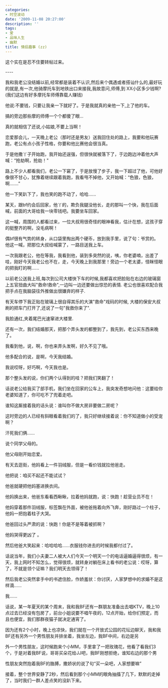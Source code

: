 ```yaml
---
categories:
- 时空波动
date: '2009-11-08 20:27:00'
description: ''
tags:
- 爱
- 品味人生
- 幽默
title: 情侣趣事 (zz)
---
```

这个实在是忍不住要转帖过来。



\-\-\-\-

我和我老公没结婚以前,经常都是装着不认识,然后来个偶遇或者搭讪什么的,最好玩的就是,有一次,他骑摩托车到地铁出口来接我,我故意问,师傅,到 XX小区多少钱啊?(我们这边有好多摩托车师傅靠载人赚钱)



他说:不要钱，只要让我亲一下就好了。于是我就真的亲他一下,上了他的车。



搞的旁边那些摩的师傅一个个都傻了眼...



真的就相信了还说,小姑娘,不要上当啊！







恋爱那会儿，一天晚上老公（那时还是男友）送我回住处的路上，我要和他玩赛跑，老公有点小孩子性格，你要和他比赛他会很当真。



于是他撒丫子开始跑，我开始还逞强，但很快就被落下了，于边跑边冲着他大声喊：“抢劫啊，抢劫！"



路上不少人都看我们，老公一下窘了，于是放慢了步子，我一下超过了他，可他好像很不甘心，犹豫着继续跟着我跑，我看甩不掉他，又开始喊：“色狼，色狼，啊.......”



他一下笑趴下了，我也笑的跑不动了，哈哈......



某天，跟bf约会后回家，他丫的，欺负我腿没他长，走的那叫一个快，我在后面喊，前面的大哥给我一块零钱吧。我要坐车回家。



这一喊，周围的人都看过来，一位大叔用很奇怪的眼神看我，估计在想，这孩子穿的挺整齐的啊，没毛病啊！



偶bf很有气势的转身，从口袋里掏出两个硬币，放到我手里，说了句：爷赏的。 他这一喊，把那位大叔给喊蒙了，一路目送我上车。



一次我跟老公，他在等我，我看到他，装到多突然的说，咦，你老婆喃，出差了哇，刚好今天我老公也不在，走，今天晚上到我那里！旁边一个老太婆，怪眯怪眼的把我盯的啊......



以前老公送我上班,每次到公司大楼快下车的时候,我都喜欢把脸贴在右边的玻璃窗上五官扭曲大叫"救命!救命",一边叫一边还要做出惊恐的表情. 老公也很喜欢配合我把手点在我脑袋往外推做出很嫌弃的样子.



有天车停下我正贴在玻璃上很自得其乐的大演"救命"戏码的时候, 大楼的保安大叔刷的把车门打开了,还说了一句"我救你来了".



我脸通红,夹着尾巴光速窜进大楼里.







还有一次，我们结婚那天，把那个弄头发的都整到了，我先到，老公买东西来晚了。



我看到他，说，啊，你也来弄头发啊，好久不见了哦。



他多配合的说，是啊，今天我结婚。



我说哎呀，好巧啊，今天我也是。



那个整头发的说，你们两个认得到的哇？把我们笑翻了！



话说老公给我买了部手机，我们坐在回家的公车上，我突发奇想地问他：这要给你老婆知道了，你可吃不了兜着走吧。



谁知这厮接着我的话头说：谁叫你不做大房非要做二房呢？



这时旁边的人已经有斜眼看着我们的了，我只好继续接着说：你不知道做小的受宠啊？



汗死我们俩......



说个同学父母的。



他父母刚开始恋爱。



有天去逛街，他妈看上一件羽绒服，但是一看价钱就拉他爸走。



他把说：咱买不起还不能试试？



他爸就硬把他妈塞进换衣间。



他妈换出来，他爸东看看西瞅瞅，拉着他妈就跑，说：快跑！趁营业员不在！



他妈穿着那件羽绒服，标签飘在外面，被他爸拖着向外飞奔，刚好路过一个柱子，他妈一把抱着柱子大哭。



他爸回过头严肃的说：快跑！你是不是等着被抓啊？



他妈哭得更凶了 。



然后他爸大笑起来：哈哈哈哈......衣服钱你进去的时候我都付过了。



话说当年，我们小夫妻二人被大人们今天一个明天一个的电话逼婚逼得很烦，有一 天，我上网时不知怎么，觉得很烦，就转身对躺在床上看书的老公说：哎呀，算了，不就是领个证嘛？我们明天去领得了！



然后我老公突然拿手中的书遮住脸，作娇羞状：你讨厌，人家梦想中的求婚不是这样滴......



我......



话说，某一年夏天的某个周末，我和我BF还有一群朋友准备出去唱KTV，晚上10点过去已经没有包房了，前台小姐说要不唱午夜的，12点开始，给你们预定，而且也便宜，我们那群夜猫子就决定通宵了。



因为还有2个小时，晚上也凉快，我们就在一个开放式公园的花坛边聊天，我和我BF还有另外一个男性朋友并排坐着，我坐左边，我BF中间，右边是另

外一个男性朋友，这时候跑来个小MM，手里拿了一把玫瑰花，他看了看我们3个，于是对着我BF说，哥哥买朵花给JJ吧，我BF刚想拒绝，谁知右边的那个男

性朋友突然抱着我BF的胳膊，撒娇状的说了句“买一朵吧，人家想要嘛”

接着，整个世界安静了2秒，然后看到那个小MM的眼角抽搐了几下，默默的走掉了，当时我们一群人差点笑的没趴下来。

